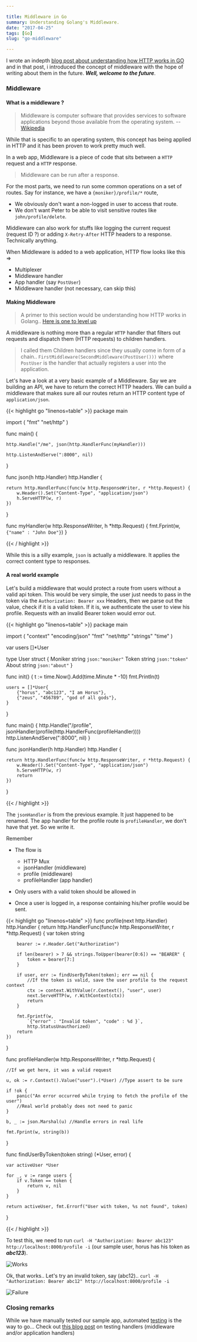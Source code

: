 ```yaml
---

title: Middleware in Go
summary: Understanding Golang's Middleware.
date: "2017-04-25"
tags: [Go]
slug: "go-middleware"

---
```



I wrote an indepth [blog post about understanding how HTTP works in GO][http_in_go] and in that post, i introduced the concept of
middleware with the hope of writing about them in the future. ___Well, welcome to the future___.

### Middleware

#### What is a middleware ?

> Middleware is computer software that provides services to software applications beyond those available from the operating system. -- [Wikipedia](https://en.wikipedia.org/wiki/Middleware)

While that is specific to an operating system, this concept has being applied in HTTP and it has been proven to work pretty much well.

In a web app, Middleware is a piece of code that sits between a `HTTP` request and a `HTTP` response.

> Middleware can be run after a response.

For the most parts, we need to run some common operations on a set of routes. Say for instance, we have a `{moniker}/profile/*` route,

- We obviously don't want a non-logged in user to access that route.
- We don't want Peter to be able to visit sensitive routes like `john/profile/delete`.

Middleware can also work for stuffs like logging the current request (request ID ?) or adding `X-Retry-After` HTTP headers to a response. Technically anything.

When Middleware is added to a web application, HTTP flow looks like this =>

- Multiplexer
- Middleware handler
- App handler (say `PostUser`)
- Middleware handler (not necessary, can skip this)


#### Making Middleware

> A primer to this section would be understanding how HTTP works in Golang.. [Here is one to level up][http_in_go]

A middleware is nothing more than a regular `HTTP` handler that filters out requests and dispatch them (HTTP requests) to children handlers.

>I called  them Children handlers since they usually come in form of a chain.. `FirstMiddleware(SecondMiddleware(PostUser()))` where `PostUser` is the handler that actually registers a user into the application.

Let's have a look at a very basic example of a Middleware.
Say we are building an API, we have to return the correct HTTP headers. We can build a middleware that makes sure all our routes return an HTTP content type of `application/json`.

{{< highlight go "linenos=table"  >}}
package main

import (
	"fmt"
	"net/http"
)

func main() {

	http.Handle("/me", json(http.HandlerFunc(myHandler)))

	http.ListenAndServe(":8000", nil)
}

func json(h http.Handler) http.Handler {

	return http.HandlerFunc(func(w http.ResponseWriter, r *http.Request) {
		w.Header().Set("Content-Type", "application/json")
		h.ServeHTTP(w, r)
	})
}

func myHandler(w http.ResponseWriter, h *http.Request) {
	fmt.Fprint(w, `{"name" : "John Doe"}`)
}

{{< / highlight >}}

While this is a silly example, `json` is actually a middleware. It applies the correct content type to responses.

#### A real world example

Let's build a middleware that would protect a route from users without a valid api token.
This would be very simple, the user just needs to pass in the token via the `Authorization: Bearer xxx` Headers, then we parse out the value, check if it is a valid token.
If it is, we authenticate the user to view his profile. Requests with an invalid Bearer token would error out.

{{< highlight go "linenos=table"  >}}
package main

import (
	"context"
	"encoding/json"
	"fmt"
	"net/http"
	"strings"
	"time"
)

var users []*User

type User struct {
	Moniker string `json:"moniker"`
	Token   string `json:"token"`
	About   string `json:"about"`
}

func init() {
	t := time.Now().Add(time.Minute * -10)
	fmt.Println(t)

	users = []*User{
		{"horus", "abc123", "I am Horus"},
		{"zeus", "456789", "god of all gods"},
	}
}

func main() {
	http.Handle("/profile", jsonHandler(profile(http.HandlerFunc(profileHandler))))
	http.ListenAndServe(":8000", nil)
}

func jsonHandler(h http.Handler) http.Handler {

	return http.HandlerFunc(func(w http.ResponseWriter, r *http.Request) {
		w.Header().Set("Content-Type", "application/json")
		h.ServeHTTP(w, r)
		return
	})
}

{{< / highlight >}}

The `jsonHandler` is from the previous example. It just happened to be renamed. The app handler for the profile route is `profileHandler`, we don't have that yet. So we write it.

Remember

- The flow is
  - HTTP Mux
  - jsonHandler (middleware)
  - profile (middleware)
  - profileHandler (app handler)

- Only users with a valid token should be allowed in
- Once a user is logged in, a response containing his/her profile would be sent.


{{< highlight go "linenos=table"  >}}
func profile(next http.Handler) http.Handler {
	return http.HandlerFunc(func(w http.ResponseWriter, r *http.Request) {
		var token string

		bearer := r.Header.Get("Authorization")

		if len(bearer) > 7 && strings.ToUpper(bearer[0:6]) == "BEARER" {
			token = bearer[7:]
		}

		if user, err := findUserByToken(token); err == nil {
			//If the token is valid, save the user profile to the request context
			ctx := context.WithValue(r.Context(), "user", user)
			next.ServeHTTP(w, r.WithContext(ctx))
			return
		}

		fmt.Fprintf(w,
			`{"error" : "Invalid token", "code" : %d }`,
			http.StatusUnauthorized)
		return
	})
}

func profileHandler(w http.ResponseWriter, r *http.Request) {

	//If we get here, it was a valid request

	u, ok := r.Context().Value("user").(*User) //Type assert to be sure

	if !ok {
		panic("An error occurred while trying to fetch the profile of the user")
		//Real world probably does not need to panic
	}

	b, _ := json.Marshal(u) //Handle errors in real life

	fmt.Fprint(w, string(b))
}

func findUserByToken(token string) (*User, error) {

	var activeUser *User

	for _, v := range users {
		if v.Token == token {
			return v, nil
		}
	}

	return activeUser, fmt.Errorf("User with token, %s not found", token)
}

{{< / highlight >}}

To test this, we need to run `curl -H "Authorization: Bearer abc123" http://localhost:8000/profile -i` (our sample user, horus has his token as ___abc123___).

![Works](/img/log/works.png)

Ok, that works.. Let's try an invalid token, say (abc12).. `curl -H "Authorization: Bearer abc12" http://localhost:8000/profile -i `

![Failure](/img/log/failure.png)


### Closing remarks

While we have manually tested our sample app, automated [testing](/tags#testing) is the way to go... Check out [this blog post](/blog/2017/04/08/testing-http-handlers-go/) on testing handlers (middleware and/or application handlers)

[http_in_go]: /blog/2017/04/03/http-in-go/


